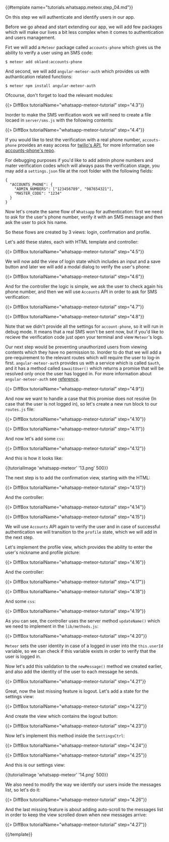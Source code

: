{{#template name="tutorials.whatsapp.meteor.step_04.md"}}

On this step we will authenticate and identify users in our app.

Before we go ahead and start extending our app, we will add few packages which will make our lives a bit less complex when it comes to authentication and users management.

Firt we will add a `Meteor` package called `accounts-phone` which gives us the ability to verify a user using an SMS code:

    $ meteor add okland:accounts-phone

And second, we will add `angular-meteor-auth` which provides us with authantication related functions:

    $ meteor npm install angular-meteor-auth

Ofcourse, don't forget to load the relevant modules:

{{> DiffBox tutorialName="whatsapp-meteor-tutorial" step="4.3"}}

Inorder to make the SMS verification work we will need to create a file locaed in `server/sms.js` with the following contents:

{{> DiffBox tutorialName="whatsapp-meteor-tutorial" step="4.4"}}

If you would like to test the verification with a real phone number, `accouts-phone` provides an easy access for [twilio's API](https://www.twilio.com/), for more information see [accounts-phone's repo](https://github.com/okland/accounts-phone).

For debugging purposes if you'd like to add admin phone numbers and mater verification codes which will always pass the verification stage, you may add a `settings.json` file at the root folder with the following fields:

    {
      "ACCOUNTS_PHONE": {
        "ADMIN_NUMBERS": ["123456789", "987654321"],
        "MASTER_CODE": "1234"
      }
    }

Now let's create the same flow of `Whatsapp` for authentication: first we need to ask for the user's phone number, verify it with an SMS message and then ask the user to pick his name.

So these flows are created by 3 views: login, confirmation and profile.

Let's add these states, each with HTML template and controller:

{{> DiffBox tutorialName="whatsapp-meteor-tutorial" step="4.5"}}

We will now add the view of login state which includes an input and a save button and later we will add a modal dialog to verify the user's phone:

{{> DiffBox tutorialName="whatsapp-meteor-tutorial" step="4.6"}}

And for the controller the logic is simple, we ask the user to check again his phone number, and then we will use `Accounts` API in order to ask for SMS verification:

{{> DiffBox tutorialName="whatsapp-meteor-tutorial" step="4.7"}}

{{> DiffBox tutorialName="whatsapp-meteor-tutorial" step="4.8"}}

Note that we didn't provide all the settings for `account-phone`, so it will run in debug mode. It means that a real SMS won't be sent now, but if you'd like to recieve the verification code just open your terminal and view `Meteor`'s logs.

Our next step would be preventing unauthorized users from viewing contents which they have no permission to. Inorder to do that we will add a pre-requirement to the relevant routes which will require the user to log-in first. `angular-meteor-auth` provides us with a service which is called `$auth`, and it has a method called `$awaitUser()` which returns a promise that will be resolved only once the user has logged in. For more information about `angular-meteor-auth` see [reference](http://www.angular-meteor.com/api/1.3.6/auth).

{{> DiffBox tutorialName="whatsapp-meteor-tutorial" step="4.9"}}

And now we want to handle a case that this promise does not resolve (In case that the user is not logged in), so let's create a new run block to our `routes.js` file:

{{> DiffBox tutorialName="whatsapp-meteor-tutorial" step="4.10"}}

{{> DiffBox tutorialName="whatsapp-meteor-tutorial" step="4.11"}}

And now let's add some `css`:

{{> DiffBox tutorialName="whatsapp-meteor-tutorial" step="4.12"}}

And this is how it looks like:

{{tutorialImage 'whatsapp-meteor' '13.png' 500}}

The next step is to add the confirmation view, starting with the HTML:

{{> DiffBox tutorialName="whatsapp-meteor-tutorial" step="4.13"}}

And the controller:

{{> DiffBox tutorialName="whatsapp-meteor-tutorial" step="4.14"}}

{{> DiffBox tutorialName="whatsapp-meteor-tutorial" step="4.15"}}

We will use `Accounts` API again to verify the user and in case of successful authentication we will transition to the `profile` state, which we will add in the next step.

Let's implement the profile view, which provides the ability to enter the user's nickname and profile picture:

{{> DiffBox tutorialName="whatsapp-meteor-tutorial" step="4.16"}}

And the controller:

{{> DiffBox tutorialName="whatsapp-meteor-tutorial" step="4.17"}}

{{> DiffBox tutorialName="whatsapp-meteor-tutorial" step="4.18"}}

And some `css`:

{{> DiffBox tutorialName="whatsapp-meteor-tutorial" step="4.19"}}

As you can see, the controller uses the server method `updateName()` which we need to implement in the `lib/methods.js`:

{{> DiffBox tutorialName="whatsapp-meteor-tutorial" step="4.20"}}

`Meteor` sets the user identity in case of a logged in user into the `this.userId` variable, so we can check if this variable exists in order to verify that the user is logged in.

Now let's add this validation to the `newMessage()` method we created earlier, and also add the identity of the user to each message he sends.

{{> DiffBox tutorialName="whatsapp-meteor-tutorial" step="4.21"}}

Great, now the last missing feature is logout. Let's add a state for the settings view:

{{> DiffBox tutorialName="whatsapp-meteor-tutorial" step="4.22"}}

And create the view which contains the logout button:

{{> DiffBox tutorialName="whatsapp-meteor-tutorial" step="4.23"}}

Now let's implement this method inside the `SettingsCtrl`:

{{> DiffBox tutorialName="whatsapp-meteor-tutorial" step="4.24"}}

{{> DiffBox tutorialName="whatsapp-meteor-tutorial" step="4.25"}}

And this is our settings view:

{{tutorialImage 'whatsapp-meteor' '14.png' 500}}

We also need to modify the way we identify our users inside the messages list, so let's do it:

{{> DiffBox tutorialName="whatsapp-meteor-tutorial" step="4.26"}}

And the last missing feature is about adding auto-scroll to the messages list in order to keep the view scrolled down when new messages arrive:

{{> DiffBox tutorialName="whatsapp-meteor-tutorial" step="4.27"}}

{{/template}}
